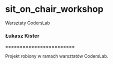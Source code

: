 # sit_on_chair_workshop
Warsztaty CodersLab
### Łukasz Kister
========================

Projekt robiony w ramach warsztatów CodersLab.  

